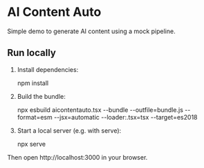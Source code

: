 # AI Content Auto

Simple demo to generate AI content using a mock pipeline.

## Run locally

1. Install dependencies:

	npm install

2. Build the bundle:

	npx esbuild aicontentauto.tsx --bundle --outfile=bundle.js --format=esm --jsx=automatic --loader:.tsx=tsx --target=es2018

3. Start a local server (e.g. with serve):

	npx serve

Then open http://localhost:3000 in your browser.

